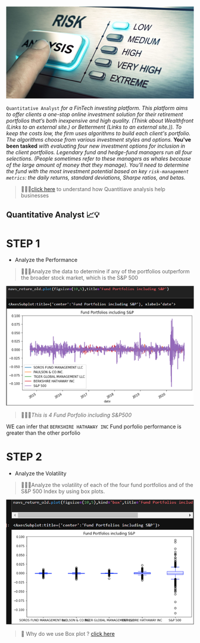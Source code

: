 


![](pics/risk.jpg)


`Quantitative Analyst` *for a FinTech investing platform. This platform aims to offer clients a one-stop online investment solution for their retirement portfolios that’s both inexpensive and high quality. (Think about Wealthfront (Links to an external site.) or Betterment (Links to an external site.)). To keep the costs low, the firm uses algorithms to build each client's portfolio. The algorithms choose from various investment styles and options.* 
**You've been tasked** *with evaluating four new investment options for inclusion in the client portfolios. Legendary fund and hedge-fund managers run all four selections. (People sometimes refer to these managers as whales because of the large amount of money that they manage). You’ll need to determine the fund with the most investment potential based on key `risk-management metrics`: the daily returns, standard deviations, Sharpe ratios, and betas.*

>👨🏿‍⚖️[click here](https://www.teamly.com/blog/quantitative-business-analysis/) to understand how  Quantitiave analysis help businesses 

## Quantitative Analyst 📈💡

# STEP 1
 * Analyze the Performance   
 
 >👨🏿‍⚖️Analyze the data to determine if any of the portfolios outperform the broader stock market, which is the S&P 500
  
  ![](pics/performance.png)

 >👨🏿‍⚖️*This is 4 Fund Porfolio including  S&P500*

  WE can infer that `BERKSHIRE HATHAWAY INC` Fund porfolio performance is greater than    the other porfolio 

# STEP 2

* Analyze the Volatility

>👨🏿‍⚖️Analyze the volatility of each of the four fund portfolios and of the S&P 500 Index by using box plots.

![](pics/volatility.png)

>👨 Why do we use Box plot ? [click here](https://www.statology.org/when-to-use-box-plot/)


